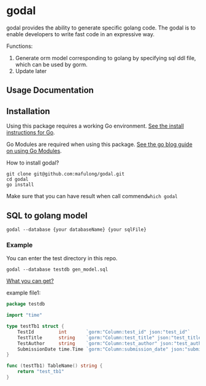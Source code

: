 godal 
===

godal provides the ability to generate specific golang code.
The godal is to enable developers to write fast code in an expressive way. 

Functions:
1. Generate orm model corresponding to golang by specifying sql ddl file, which can be used by gorm.
2. Update later

## Usage Documentation

## Installation

Using this package requires a working Go environment. [See the install instructions for Go](http://golang.org/doc/install.html).

Go Modules are required when using this package. [See the go blog guide on using Go Modules](https://blog.golang.org/using-go-modules).

How to install godal? 
```shell
git clone git@github.com:mafulong/godal.git
cd godal
go install
```

Make sure that you can have result when call commend`which godal`

## SQL to golang model
```shell
godal --database {your databaseName} {your sqlFile}
```

### Example
You can enter the test directory in this repo. 

```shell
godal --database testdb gen_model.sql
```

[What you can get?](https://github.com/mafulong/godal/test/model/)

example file1: 
```go
package testdb

import "time"

type testTb1 struct {
	TestId         int       `gorm:"Column:test_id" json:"test_id"`
	TestTitle      string    `gorm:"Column:test_title" json:"test_title"`
	TestAuthor     string    `gorm:"Column:test_author" json:"test_author"`
	SubmissionDate time.Time `gorm:"Column:submission_date" json:"submission_date"`
}

func (testTb1) TableName() string {
	return "test_tb1"
}

```